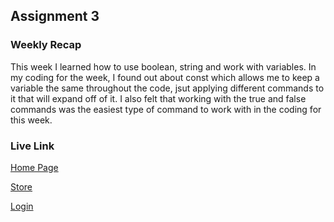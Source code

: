 ## Assignment 3

### Weekly Recap

This week I learned how to use boolean, string and work with variables. In my coding for the week, I found out about const which allows me to keep a variable the same throughout the code, jsut applying different commands to it that will expand off of it. I also felt that working with the true and false commands was the easiest type of command to work with in the coding for this week. 

### Live Link 

[Home Page](https://kemowry.github.io/Spring-2025/N220/homework-3/readme/md/index.html)

[Store](https://kemowry.github.io/Spring-2025/N220/homework-3/readme.md/store.html)

[Login](https://kemowry.github.io/Spring-2025/N220/homework-3/readme.md/login.html)